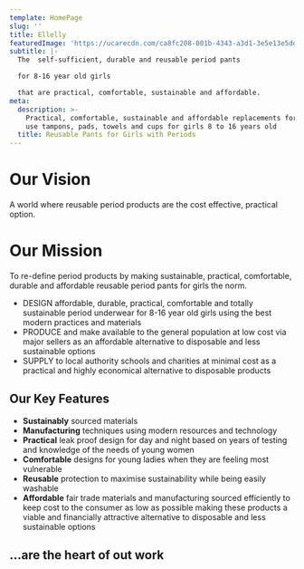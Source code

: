```yaml
---
template: HomePage
slug: ''
title: Ellelly
featuredImage: 'https://ucarecdn.com/ca8fc208-001b-4343-a3d1-3e5e13e5ddfe/'
subtitle: |-
  The  self-sufficient, durable and reusable period pants

  for 8-16 year old girls

  that are practical, comfortable, sustainable and affordable.
meta:
  description: >-
    Practical, comfortable, sustainable and affordable replacements for single
    use tampons, pads, towels and cups for girls 8 to 16 years old
  title: Reusable Pants for Girls with Periods
---
```

# Our Vision

A world where reusable period products are the cost effective, practical option.

# Our Mission

To re-define period products by making sustainable, practical, comfortable, durable and affordable reusable period pants for girls the norm.

* DESIGN affordable, durable, practical, comfortable and totally sustainable period underwear for 8-16 year old girls using the best modern practices and materials
* PRODUCE and make available to the general population at low cost via major sellers as an affordable alternative to disposable and less sustainable options
* SUPPLY to local authority schools and charities at minimal cost as a practical and highly economical alternative to disposable products

## Our Key Features

* **Sustainably** sourced materials
* **Manufacturing** techniques using modern resources and technology
* **Practical** leak proof design for day and night based on years of testing and knowledge of the needs of young women
* **Comfortable** designs for young ladies when they are feeling most vulnerable
* **Reusable** protection to maximise sustainability while being easily washable
* **Affordable** fair trade materials and manufacturing sourced efficiently to keep cost to the consumer as low as possible making these products a viable and financially attractive alternative to disposable and less sustainable options

## ...are the heart of out work
